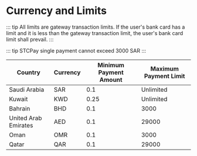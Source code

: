 # Currency and Limits

::: tip
All limits are gateway transaction limits. If the user's bank card has a limit and it is less than the gateway transaction limit, the user's bank card limit shall prevail.
:::

::: tip
STCPay single payment cannot exceed 3000 SAR
:::

| **Country**          | **Currency** | **Minimum Payment Amount** | **Maximum Payment Limit** |
| -------------------- | ------------ | -------------------------- | ------------------------- |
| Saudi Arabia         | SAR          | 0.1                        | Unlimited                 |
| Kuwait               | KWD          | 0.25                       | Unlimited                 |
| Bahrain              | BHD          | 0.1                        | 3000                      |
| United Arab Emirates | AED          | 0.1                        | 29000                     |
| Oman                 | OMR          | 0.1                        | 3000                      |
| Qatar                | QAR          | 0.1                        | 29000                     |
